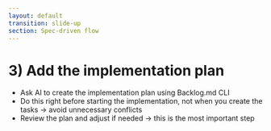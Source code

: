 ```yaml
---
layout: default
transition: slide-up
section: Spec-driven flow
---
```


# 3) Add the implementation plan

<v-clicks>

* Ask AI to create the implementation plan using Backlog.md CLI
* Do this right before starting the implementation, not when you create the tasks → avoid unnecessary conflicts
* Review the plan and adjust if needed → this is the most important step

</v-clicks>
